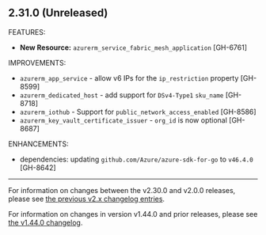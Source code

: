 ## 2.31.0 (Unreleased)

FEATURES:

* **New Resource:** `azurerm_service_fabric_mesh_application` [GH-6761]

IMPROVEMENTS:

* `azurerm_app_service` - allow v6 IPs for the `ip_restriction` property [GH-8599]
* `azurerm_dedicated_host` - add support for `DSv4-Type1` `sku_name` [GH-8718]
* `azurerm_iothub` - Support for `public_network_access_enabled` [GH-8586]
* `azurerm_key_vault_certificate_issuer` - `org_id` is now optional [GH-8687]

ENHANCEMENTS:

* dependencies: updating `github.com/Azure/azure-sdk-for-go` to `v46.4.0` [GH-8642]

---

For information on changes between the v2.30.0 and v2.0.0 releases, please see [the previous v2.x changelog entries](https://github.com/terraform-providers/terraform-provider-azurerm/blob/master/CHANGELOG-v2.md).

For information on changes in version v1.44.0 and prior releases, please see [the v1.44.0 changelog](https://github.com/terraform-providers/terraform-provider-azurerm/blob/master/CHANGELOG-v1.md).
